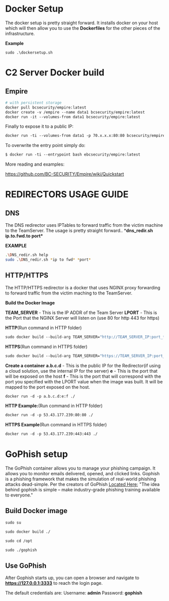 # Docker Setup

The docker setup is pretty straight forward.  It installs docker on your host which will then allow you to use the **Dockerfiles** for the other pieces of the infrastructure.

**Example**

`sudo .\dockersetup.sh `

# C2 Server Docker build

## Empire

```dockerfile
# with persistent storage
docker pull bcsecurity/empire:latest
docker create -v /empire --name data1 bcsecurity/empire:latest
docker run -it --volumes-from data1 bcsecurity/empire:latest
```

Finally to expose it to a public IP: 

```dockerfile
docker run -ti --volumes-from data1 -p 70.x.x.x:80:80 bcsecurity/empire:latest
```

To overwrite the entry point simply do:

```dockerfile
$ docker run -ti --entrypoint bash ebcsecurity/empire:latest
```

More reading and examples:

https://github.com/BC-SECURITY/Empire/wiki/Quickstart

# REDIRECTORS USAGE GUIDE

## DNS

The DNS redirector uses IPTables to forward traffic from the victim machine to the TeamServer. The usage is pretty straight forward.. ***dns_redir.sh ip.to.fwd.to port\***

**EXAMPLE**

```bash
.\DNS_redir.sh help  
sudo .\DNS_redir.sh *ip to fwd* *port*
```



## HTTP/HTTPS

The HTTP/HTTPS redirector is a docker that uses NGINX proxy forwarding to forward traffic from
 the victim maching to the TeamServer.

**Build the Docker Image**

**TEAM_SERVER** - This is the IP ADDR of the Team Server
**LPORT** - This is the Port that the NGINX Server will listen on (use 80 for http 443 for https)

**HTTP**(Run command in HTTP folder)

```dockerfile
sudo docker build --build-arg TEAM_SERVER="http://TEAM_SERVER_IP:port_fwdg_to" --build-arg LPORT=80 ./
```

**HTTPS**(Run command in HTTPS folder)

```dockerfile
sudo docker build --build-arg TEAM_SERVER="https://TEAM_SERVER_IP:port_fwdg_to" --build-arg LPORT=443 ./
```

**Create a container**
**a.b.c.d** - This is the public IP for the Redirector(if using a cloud solution, use the internal IP for the server)
**e** - This is the port that will be exposed on the host
**f** - This is the port that will correspond with the port you specified with the LPORT value when the image was built.  It will be mapped to the port exposed on the host.

```dockerfile
docker run -d -p a.b.c.d:e:f ./
```

**HTTP Example:**(Run command in HTTP folder)

```dockerfile
docker run -d -p 53.43.177.239:80:80 ./
```

**HTTPS Example**(Run command in HTTPS folder)

```dockerfile
docker run -d -p 53.43.177.239:443:443 ./
```

# GoPhish setup

The GoPhish container allows you to manage your phishing campaign.   It allows you to monitor emails delivered, opened, and clicked links. Gophish is a phishing framework that makes  the simulation of real-world phishing attacks dead-simple. Per the  creators of GoPhish [Located Here](https://www.gitbook.com/book/gophish/user-guide/details); "The idea behind gophish is simple – make industry-grade phishing training available to everyone."



## **Build Docker image**

```dockerfile
sudo su

sudo docker build ./

sudo cd /opt

sudo ./gophish
```

## Use GoPhish

After Gophish starts up, you can open a browser and navigate to **https://127.0.0.1:3333** to reach the login page.

The default credentials are: Username: **admin** Password: **gophish**